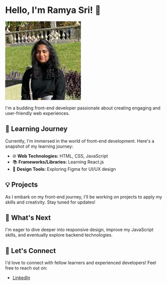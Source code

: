 # Hello, I'm Ramya Sri! 👋

![my image](./image/myimg.jpeg)

I'm a budding front-end developer passionate about creating engaging and
user-friendly web experiences.

## 🚀 Learning Journey

Currently, I'm immersed in the world of front-end development. Here's a snapshot
of my learning journey:

- 🌐 **Web Technologies:** HTML, CSS, JavaScript
- 📚 **Frameworks/Libraries:** Learning React.js
- 🎨 **Design Tools:** Exploring Figma for UI/UX design

## 💡 Projects

As I embark on my front-end journey, I'll be working on projects to apply my
skills and creativity. Stay tuned for updates!

## 🌱 What's Next

I'm eager to dive deeper into responsive design, improve my JavaScript skills,
and eventually explore backend technologies.

## 🤝 Let's Connect

I'd love to connect with fellow learners and experienced developers! Feel free
to reach out on:

- [LinkedIn](https://www.linkedin.com/in/ramya-sri-pentapati)
